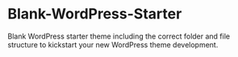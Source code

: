 # Blank-WordPress-Starter
Blank WordPress starter theme including the correct folder and file structure to kickstart your new WordPress theme development.
